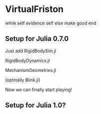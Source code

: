 # VirtualFriston
while self evidence self else make good end

## Setup for Julia 0.7.0

Just add RigidBodySim.jl

RigidBodyDynamics.jl

MechanismGeometries.jl

(optinally Blink.jl)

Now we can finally start playing! 

## Setup for Julia 1.0?

